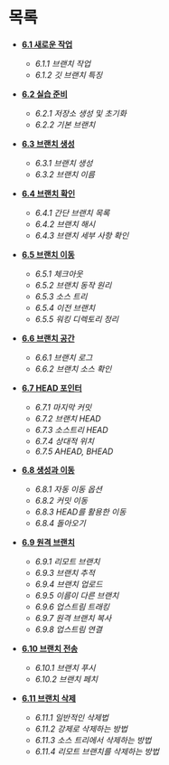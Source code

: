 <h1>목록</h1>

- [**6.1 새로운 작업**](https://github.com/ossQB/5-qb/blob/main/6%EC%9E%A5%EC%A0%95%EB%A6%AC/6-1.md)
  - *6.1.1 브랜치 작업*
  - *6.1.2 깃 브랜치 특징*

- [**6.2 실습 준비**](https://github.com/ossQB/5-qb/blob/main/6%EC%9E%A5%EC%A0%95%EB%A6%AC/6-2.md)
  - *6.2.1 저장소 생성 및 초기화*
  - *6.2.2 기본 브랜치*

- [**6.3 브랜치 생성**](https://github.com/ossQB/5-qb/blob/main/6%EC%9E%A5%EC%A0%95%EB%A6%AC/6-3.md)
  - *6.3.1 브랜치 생성*
  - *6.3.2 브랜치 이름*

- [**6.4 브랜치 확인**](https://github.com/ossQB/5-qb/blob/main/6%EC%9E%A5%EC%A0%95%EB%A6%AC/6-4.md)
  - *6.4.1 간단 브랜치 목록*
  - *6.4.2 브랜치 해시*
  - *6.4.3 브랜치 세부 사항 확인*

- [**6.5 브랜치 이동**](https://github.com/ossQB/5-qb/blob/main/6%EC%9E%A5%EC%A0%95%EB%A6%AC/6-5.md)
  - *6.5.1 체크아웃*
  - *6.5.2 브랜치 동작 원리*
  - *6.5.3 소스 트리*
  - *6.5.4 이전 브랜치*
  - *6.5.5 워킹 디렉토리 정리*

- [**6.6 브랜치 공간**](https://github.com/ossQB/5-qb/blob/main/6%EC%9E%A5%EC%A0%95%EB%A6%AC/6-6.md)
  - *6.6.1 브랜치 로그*
  - *6.6.2 브랜치 소스 확인*

- [**6.7 HEAD 포인터**](https://github.com/ossQB/5-qb/blob/main/6%EC%9E%A5%EC%A0%95%EB%A6%AC/6-7.md)
  - *6.7.1 마지막 커밋*
  - *6.7.2 브랜치 HEAD*
  - *6.7.3 소스트리 HEAD*
  - *6.7.4 상대적 위치*
  - *6.7.5 AHEAD, BHEAD*
  
- [**6.8 생성과 이동**](https://github.com/ossQB/5-qb/blob/main/6%EC%9E%A5%EC%A0%95%EB%A6%AC/6-8.md)
  - *6.8.1 자동 이동 옵션*
  - *6.8.2 커밋 이동*
  - *6.8.3 HEAD를 활용한 이동*
  - *6.8.4 돌아오기*

- [**6.9 원격 브랜치**](https://github.com/ossQB/5-qb/blob/main/6%EC%9E%A5%EC%A0%95%EB%A6%AC/6-9.md)
  - *6.9.1 리모트 브랜치*
  - *6.9.3 브랜치 추적*
  - *6.9.4 브랜치 업로드*
  - *6.9.5 이름이 다른 브랜치*
  - *6.9.6 업스트림 트래킹*
  - *6.9.7 원격 브랜치 복사*
  - *6.9.8 업스트림 연결*

- [**6.10 브랜치 전송**](https://github.com/ossQB/5-qb/blob/main/6%EC%9E%A5%EC%A0%95%EB%A6%AC/6-10.md)
  - *6.10.1 브랜치 푸시*
  - *6.10.2 브랜치 페치*

- [**6.11 브랜치 삭제**](https://github.com/ossQB/5-qb/blob/main/6%EC%9E%A5%EC%A0%95%EB%A6%AC/6-11.md)
  - *6.11.1 일반적인 삭제법*
  - *6.11.2 강제로 삭제하는 방법*
  - *6.11.3 소스 트리에서 삭제하는 방법*
  - *6.11.4 리모트 브랜치를 삭제하는 방법*
